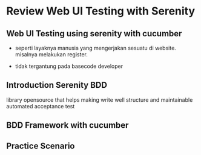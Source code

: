 # Review Web UI Testing with Serenity


## Web UI Testing using serenity with cucumber
- seperti layaknya manusia yang mengerjakan sesuatu di website. misalnya melakukan register. 

- tidak tergantung pada basecode developer


## Introduction Serenity BDD
library opensource that helps making write well structure and maintainable automated acceptance test


## BDD Framework with cucumber

## Practice Scenario

